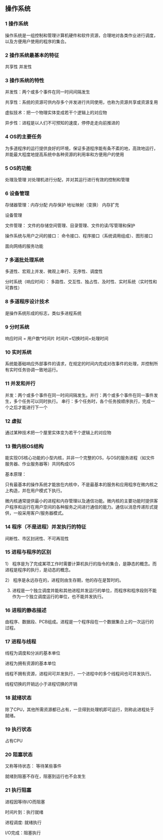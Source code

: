 ## 操作系统

### 1 操作系统

操作系统是一组控制和管理计算机硬件和软件资源，合理地对各类作业进行调度，以及方便用户使用的程序的集合。

### 2 操作系统最基本的特征

共享性 并发性

### 3 操作系统的特性

并发性：两个或多个事件在同一时间间隔发生

共享性：系统的资源可供内存多个并发进行共同使用，也称为资源共享或资源复用

虚拟技术：把一个物理实体变成若干个逻辑上的对应物

异步性：进程是以人们不可预知的速度，停停走走向前推进的

### 4 OS的主要任务

为多道程序的运行提供良好的环境，保证多道程序能有条不紊的地，高效地运行，并能最大程度地提高系统中各种资源的利用率和方便用户的使用

### 5 OS的功能

处理及管理 对处理机进行分配，并对其运行进行有效的控制和管理

### 6 设备管理

存储器管理：内存分配 内存保护 地址映射（变换） 内存扩充 

设备管理

文件管理： 文件的存储空间管理、目录管理、文件的读/写管理和保护

操作系统与用户之间的接口： 命令接口、程序接口（系统调用组成）、图形接口

面向网络的服务功能

### 7 多道批处理系统

多道性、宏观上并发、微观上串行、无序性、调度性

分时系统（响应时间）： 多路性、交互性、独占性、及时性、实时系统（实时性和可靠性）

### 8 多道程序设计技术

是操作系统形成的标志，类似多进程系统

### 9 分时系统

响应时间 = 用户数*时间片 时间片=切换时间+处理时间

### 10 实时系统

系统能基础响应外部事件的请求，在规定的时间内完成对改事件的处理，并控制所有实时任务协调一致地运行。

### 11 并发和并行

并发：两个或多个事件在同一时间间隔发生。并行：两个或多个事件在同一事件发生，多个任务可以同时执行。 串行：多个任务时，各个任务按顺序执行，完成一个之后才能进行下一个

### 12 虚拟

通过某种技术把一个屋里实体变为若干个逻辑上的对应物

### 13 微内核OS结构

能实现OS核心功能的小型内核，并非一个完整的OS，与OS的服务进程（如文件服务器、作业服务器等）共同构成OS

基本原理：

只有最基本的操作系统才能放在内核中，不是最基本的服务和应用程序在微内核之上构造，并在用户模式下执行。

微内核通常提供最小的进程和内存管理以及通信功能。微内核的主要功能时提供客户程序和运行在用户空间的各种服务之间进行通信的能力。通信以消息传递形式提供，一般采用客户/服务器模式。

### 14 程序（不是进程）并发执行的特征

间断性、市区封闭性、不可再现性

### 15 进程与程序的区别

1） 程序是为了完成某项工作时需要计算机执行的指令的集合，是静态的概念。而进程是程序的执行，是动态的概念。

2） 程序是永远存在的，进程则由生存期，他的存在是暂时的。

3)   进程是一个独立调度并能和其他进程并发运行的单位，而程序和程序段则不能作为一个独立调度运行的单位，也不能并发执行。

### 16 进程的静态描述

由程序、数据段、PCB组成。进程是一个程序段在一个数据集合上的一次运行的过程。

### 17  进程与线程

线程为调度和分派的基本单位

进程为拥有资源的基本单位

线程不拥有资源，进程间可并发执行，一个进程中的多个线程间也可并发执行。

线程切换的开销远小于进程切换的开销

### 18 就绪状态

除了CPU，其他所需资源都已占有，一旦得到处理机即可运行，则称此进程处于就绪。

### 19 执行状态

占有CPU

### 20 阻塞状态

又称等待状态： 等待某些事件

就绪到阻塞不存在，阻塞到运行也不会发生

### 21 执行阻塞

进程因等待I/O而阻塞

时间片到：执行就绪

进程调度: 就绪执行

I/O完成：阻塞执行







